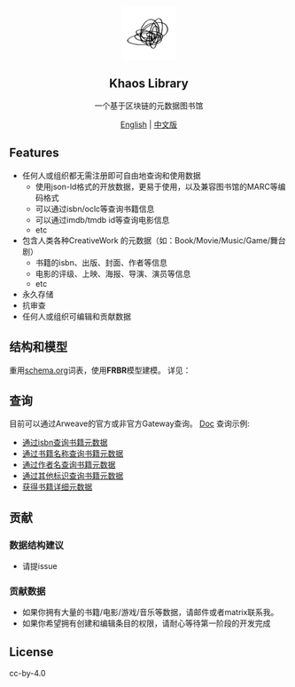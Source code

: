 <p align="center">
 <img width="100px" src="khaos.png" align="center" alt="GitHub Readme Stats" />
 <h2 align="center">Khaos Library</h2>
 <p align="center">一个基于区块链的元数据图书馆</p>

  <p align="center">
    <a href="/README.md">English</a> |
    <a href="/README_zh.md">中文版</a>
  </p>
</p>

## Features

- 任何人或组织都无需注册即可自由地查询和使用数据
  -  使用json-ld格式的开放数据，更易于使用，以及兼容图书馆的MARC等编码格式
  -  可以通过isbn/oclc等查询书籍信息
  -  可以通过imdb/tmdb id等查询电影信息
  -  etc
- 包含人类各种CreativeWork 的元数据（如：Book/Movie/Music/Game/舞台剧）
  - 书籍的isbn、出版、封面、作者等信息
  - 电影的评级、上映、海报、导演、演员等信息
  - etc
- 永久存储
- 抗审查
- 任何人或组织可编辑和贡献数据


## 结构和模型
重用[schema.org](https://schema.org)词表，使用**FRBR**模型建模。
详见：

## 查询
目前可以通过Arweave的官方或非官方Gateway查询。
[Doc](doc/Query.md)
查询示例:
- [通过isbn查询书籍元数据](doc/Query_zh.md#search-book-metadata-by-isbn)
- [通过书籍名称查询书籍元数据](doc/Query_zh.md#search-book-metadata-by-book-name)
- [通过作者名查询书籍元数据](doc/Query_zh.md#search-book-metadata-by-author)
- [通过其他标识查询书籍元数据](doc/Query_zh.md#search-book-metadata-by-other-identifiers)
- [获得书籍详细元数据](doc/Query_zh.md#get-more-details)

## 贡献
### 数据结构建议
- 请提issue
### 贡献数据
- 如果你拥有大量的书籍/电影/游戏/音乐等数据，请邮件或者matrix联系我。
- 如果你希望拥有创建和编辑条目的权限，请耐心等待第一阶段的开发完成


## License
cc-by-4.0
